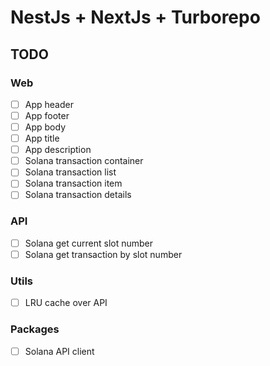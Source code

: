 # NestJs + NextJs + Turborepo

## TODO

### Web
- [ ] App header
- [ ] App footer
- [ ] App body
- [ ] App title
- [ ] App description
- [ ] Solana transaction container
- [ ] Solana transaction list
- [ ] Solana transaction item
- [ ] Solana transaction details

### API
- [ ] Solana get current slot number
- [ ] Solana get transaction by slot number

### Utils
- [ ] LRU cache over API

### Packages
- [ ] Solana API client
